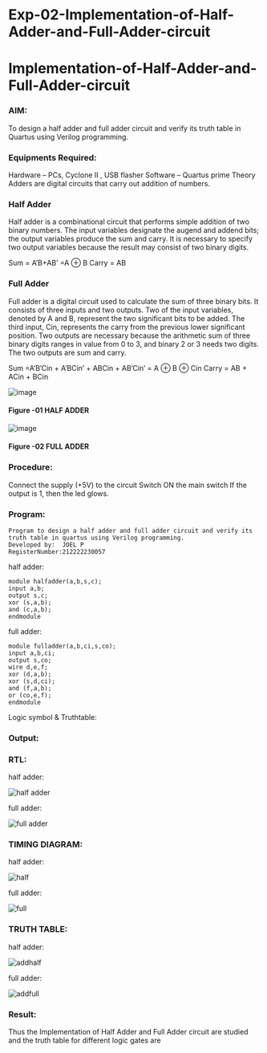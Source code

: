 # Exp-02-Implementation-of-Half-Adder-and-Full-Adder-circuit

# Implementation-of-Half-Adder-and-Full-Adder-circuit
### AIM:
To design a half adder and full adder circuit and verify its truth table in Quartus using Verilog programming.

### Equipments Required:
Hardware – PCs, Cyclone II , USB flasher
Software – Quartus prime
Theory
Adders are digital circuits that carry out addition of numbers.

### Half Adder
Half adder is a combinational circuit that performs simple addition of two binary numbers. The input variables designate the augend and addend bits; the output variables produce the sum and carry. It is necessary to specify two output variables because the result may consist of two binary digits.

Sum = A’B+AB’ =A ⊕ B Carry = AB

### Full Adder
Full adder is a digital circuit used to calculate the sum of three binary bits. It consists of three inputs and two outputs. Two of the input variables, denoted by A and B, represent the two significant bits to be added. The third input, Cin, represents the carry from the previous lower significant position. Two outputs are necessary because the arithmetic sum of three binary digits ranges in value from 0 to 3, and binary 2 or 3 needs two digits. The two outputs are sum and carry.

Sum =A’B’Cin + A’BCin’ + ABCin + AB’Cin’ = A ⊕ B ⊕ Cin Carry = AB + ACin + BCin

 ![image](https://user-images.githubusercontent.com/36288975/163552156-a13e5a56-c638-4110-97d9-8896907c8d25.png)

#### Figure -01 HALF ADDER 


![image](https://user-images.githubusercontent.com/36288975/163552057-b3547877-6d07-45b4-b7e0-bcfebfad9e1d.png)

#### Figure -02 FULL ADDER 

### Procedure:

Connect the supply (+5V) to the circuit
Switch ON the main switch
If the output is 1, then the led glows.

### Program:

```
Program to design a half adder and full adder circuit and verify its truth table in quartus using Verilog programming.
Developed by:  JOEL P
RegisterNumber:212222230057
```

half adder:
```
module halfadder(a,b,s,c);
input a,b;
output s,c;
xor (s,a,b);
and (c,a,b);
endmodule
```

full adder:
```
module fulladder(a,b,ci,s,co);
input a,b,ci;
output s,co;
wire d,e,f;
xor (d,a,b);
xor (s,d,ci);
and (f,a,b);
or (co,e,f);
endmodule
```
Logic symbol & Truthtable:
### Output:
### RTL:
half adder:

![half adder](https://user-images.githubusercontent.com/118707079/230267534-15bb609f-e040-4342-859d-72dbf4e7beab.png)

full adder:

![full adder](https://user-images.githubusercontent.com/118707079/230267605-2bacd3c2-06f1-49e6-b54c-62b1ea05394c.png)

### TIMING DIAGRAM:
half adder:

![half](https://user-images.githubusercontent.com/118707079/230267692-c39c206d-aab2-4d49-8434-064d36356d4a.png)

full adder:

![full](https://user-images.githubusercontent.com/118707079/230267739-e1b8fdbf-e40a-47aa-9008-09189a2b5c50.png)

### TRUTH TABLE:
half adder:

![addhalf](https://user-images.githubusercontent.com/118707079/230267837-99507134-60e2-4f84-8848-c1c6a9f203f0.png)

full adder:

![addfull](https://user-images.githubusercontent.com/118707079/230267905-e7f2352f-78f3-491c-9de5-34cedad14519.png)

### Result:

Thus the Implementation of Half Adder and Full Adder circuit are studied and the truth table for different logic gates are
